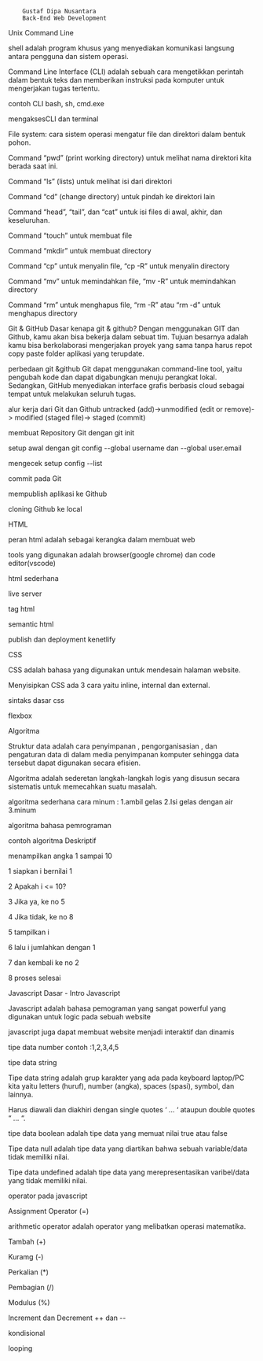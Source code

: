 		Gustaf Dipa Nusantara
		Back-End Web Development
		

Unix Command Line

shell adalah program khusus yang menyediakan komunikasi langsung antara pengguna dan sistem operasi.

Command Line Interface (CLI) adalah sebuah cara mengetikkan perintah dalam bentuk teks dan memberikan instruksi pada komputer untuk mengerjakan tugas tertentu.

contoh CLI bash, sh, cmd.exe

mengaksesCLI dan terminal

File system: cara sistem operasi mengatur file dan direktori dalam bentuk pohon.

Command “pwd” (print working directory) untuk melihat nama direktori kita berada saat ini.

Command “ls” (lists) untuk melihat isi dari direktori

Command “cd”  (change directory) untuk pindah ke direktori lain

Command “head”, “tail”, dan “cat” untuk isi files di awal, akhir, dan keseluruhan.

Command “touch” untuk membuat file

Command “mkdir”  untuk membuat directory

Command “cp” untuk menyalin file, “cp -R” untuk menyalin directory

Command “mv” untuk memindahkan file, “mv -R” untuk memindahkan directory

Command “rm” untuk menghapus file, “rm -R” atau “rm -d” untuk menghapus directory


Git & GitHub Dasar
kenapa git & github? Dengan menggunakan GIT dan Github, kamu akan bisa bekerja dalam sebuat tim. Tujuan besarnya adalah kamu bisa berkolaborasi mengerjakan proyek yang sama tanpa harus repot copy paste folder aplikasi yang terupdate.


perbedaan git &github
Git dapat menggunakan command-line tool, yaitu pengubah kode dan dapat digabungkan menuju perangkat lokal. Sedangkan, GitHub menyediakan interface grafis berbasis cloud sebagai tempat untuk melakukan seluruh tugas.


alur kerja dari Git dan Github untracked (add)->unmodified (edit or remove)-> modified (staged file)-> staged (commit)


 membuat Repository Git dengan git init

setup awal dengan git config --global username dan --global user.email

mengecek setup config --list

 commit pada Git

mempublish aplikasi ke Github

cloning Github ke local

HTML

peran html adalah sebagai kerangka dalam membuat web

tools yang digunakan adalah browser(google chrome) dan code editor(vscode)

html sederhana

live server

tag html

semantic html

publish dan deployment kenetlify


CSS

CSS adalah bahasa yang digunakan untuk mendesain halaman website.

Menyisipkan CSS ada 3 cara yaitu inline, internal dan external.

sintaks dasar css

flexbox

Algoritma

Struktur data adalah cara penyimpanan , pengorganisasian , dan pengaturan data di dalam media penyimpanan komputer sehingga data tersebut dapat digunakan secara efisien. 

Algoritma adalah sederetan langkah-langkah logis yang disusun secara sistematis untuk memecahkan suatu masalah.


algoritma sederhana 
cara minum : 1.ambil gelas 2.Isi gelas dengan air 3.minum

algoritma bahasa pemrograman


contoh algoritma Deskriptif


menampilkan angka 1 sampai 10

1 siapkan i bernilai 1

2 Apakah i <= 10?

3 Jika ya, ke no 5

4 Jika tidak, ke no 8

5 tampilkan i

6 lalu i jumlahkan dengan 1

7 dan kembali ke no 2

8 proses selesai



Javascript Dasar - Intro Javascript


Javascript adalah bahasa pemograman yang sangat powerful yang digunakan untuk logic pada sebuah website

javascript juga dapat membuat website menjadi interaktif dan dinamis

tipe data number contoh :1,2,3,4,5

tipe data string 

Tipe data string adalah grup karakter yang ada pada keyboard laptop/PC kita yaitu letters (huruf), number (angka), spaces (spasi), symbol, dan lainnya.

Harus diawali dan diakhiri dengan single quotes ‘ … ‘ ataupun double quotes “ … “.


tipe data boolean adalah tipe data yang memuat nilai true atau false

Tipe data null adalah tipe data yang diartikan bahwa sebuah variable/data tidak memiliki nilai.

Tipe data undefined adalah tipe data yang merepresentasikan varibel/data yang tidak memiliki nilai.

operator pada javascript

Assignment Operator (=)

arithmetic operator adalah operator yang melibatkan operasi matematika.

Tambah (+)

Kuramg (-)

Perkalian (*)

Pembagian (/)

Modulus (%)

Increment dan Decrement ++ dan --

kondisional

looping